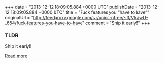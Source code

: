 +++
date = "2013-12-12 18:09:05.884 +0000 UTC"
publishDate = "2013-12-12 18:09:05.884 +0000 UTC"
title = "Fuck features you “have to have”"
originalUrl = "http://feedproxy.google.com/~r/unicornfree/~3/V5sjwU-_654/fuck-features-you-have-to-have"
comment = "Ship it early!!"
+++

### TLDR

Ship it early!!

[Read more](http://feedproxy.google.com/~r/unicornfree/~3/V5sjwU-_654/fuck-features-you-have-to-have)
